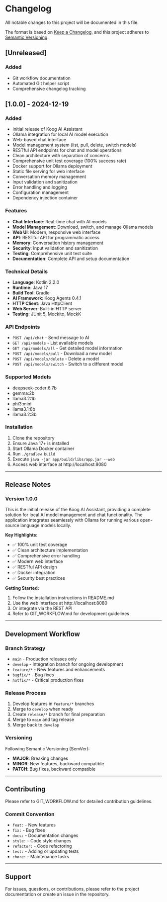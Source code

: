 # Changelog

All notable changes to this project will be documented in this file.

The format is based on [Keep a Changelog](https://keepachangelog.com/en/1.0.0/),
and this project adheres to [Semantic Versioning](https://semver.org/spec/v2.0.0.html).

## [Unreleased]

### Added
- Git workflow documentation
- Automated Git helper script
- Comprehensive changelog tracking

## [1.0.0] - 2024-12-19

### Added
- Initial release of Koog AI Assistant
- Ollama integration for local AI model execution
- Web-based chat interface
- Model management system (list, pull, delete, switch models)
- RESTful API endpoints for chat and model operations
- Clean architecture with separation of concerns
- Comprehensive unit test coverage (100% success rate)
- Docker support for Ollama deployment
- Static file serving for web interface
- Conversation memory management
- Input validation and sanitization
- Error handling and logging
- Configuration management
- Dependency injection container

### Features
- **Chat Interface**: Real-time chat with AI models
- **Model Management**: Download, switch, and manage Ollama models
- **Web UI**: Modern, responsive web interface
- **API**: RESTful API for programmatic access
- **Memory**: Conversation history management
- **Security**: Input validation and sanitization
- **Testing**: Comprehensive unit test suite
- **Documentation**: Complete API and setup documentation

### Technical Details
- **Language**: Kotlin 2.2.0
- **Runtime**: Java 17
- **Build Tool**: Gradle
- **AI Framework**: Koog Agents 0.4.1
- **HTTP Client**: Java HttpClient
- **Web Server**: Built-in HTTP server
- **Testing**: JUnit 5, Mockito, MockK

### API Endpoints
- `POST /api/chat` - Send message to AI
- `GET /api/models` - List available models
- `GET /api/models/all` - Get detailed model information
- `POST /api/models/pull` - Download a new model
- `POST /api/models/delete` - Delete a model
- `POST /api/models/switch` - Switch to a different model

### Supported Models
- deepseek-coder:6.7b
- gemma:2b
- llama3.2:1b
- phi3:mini
- llama3.1:8b
- llama3.2:3b

### Installation
1. Clone the repository
2. Ensure Java 17+ is installed
3. Start Ollama Docker container
4. Run `./gradlew build`
5. Execute `java -jar app/build/libs/app.jar --web`
6. Access web interface at http://localhost:8080

---

## Release Notes

### Version 1.0.0
This is the initial release of the Koog AI Assistant, providing a complete solution for local AI model management and chat functionality. The application integrates seamlessly with Ollama for running various open-source language models locally.

**Key Highlights:**
- ✅ 100% unit test coverage
- ✅ Clean architecture implementation
- ✅ Comprehensive error handling
- ✅ Modern web interface
- ✅ RESTful API design
- ✅ Docker integration
- ✅ Security best practices

**Getting Started:**
1. Follow the installation instructions in README.md
2. Use the web interface at http://localhost:8080
3. Or integrate via the REST API
4. Refer to GIT_WORKFLOW.md for development guidelines

---

## Development Workflow

### Branch Strategy
- `main` - Production releases only
- `develop` - Integration branch for ongoing development
- `feature/*` - New features and enhancements
- `bugfix/*` - Bug fixes
- `hotfix/*` - Critical production fixes

### Release Process
1. Develop features in `feature/*` branches
2. Merge to `develop` when ready
3. Create `release/*` branch for final preparation
4. Merge to `main` and tag release
5. Merge back to `develop`

### Versioning
Following Semantic Versioning (SemVer):
- **MAJOR**: Breaking changes
- **MINOR**: New features, backward compatible
- **PATCH**: Bug fixes, backward compatible

---

## Contributing

Please refer to GIT_WORKFLOW.md for detailed contribution guidelines.

### Commit Convention
- `feat:` - New features
- `fix:` - Bug fixes
- `docs:` - Documentation changes
- `style:` - Code style changes
- `refactor:` - Code refactoring
- `test:` - Adding or updating tests
- `chore:` - Maintenance tasks

---

## Support

For issues, questions, or contributions, please refer to the project documentation or create an issue in the repository.

